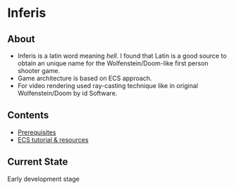 # Inferis

## About
- Inferis is a latin word meaning *hell*. I found that Latin is a good source to obtain an unique name for the Wolfenstein/Doom-like first person shooter game.<br>
- Game architecture is based on ECS approach.<br>
- For video rendering used ray-casting technique like in original Wolfenstein/Doom by id Software.

## Contents
- [Prerequisites](doc/prerequisites.md)
- [ECS tutorial & resources](doc/references.md)

## Current State
Early development stage